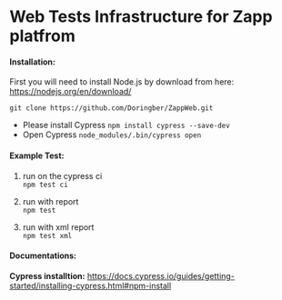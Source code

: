 # Web Tests Infrastructure for Zapp platfrom #



#### Installation: ####
First you will need to install Node.js by download from here:
https://nodejs.org/en/download/

`git clone https://github.com/Doringber/ZappWeb.git`<br>
* Please install Cypress `npm install cypress --save-dev`
* Open Cypress `node_modules/.bin/cypress open
`

#### Example Test: ####
1. run on the cypress ci<br>
`npm test ci`

2. run with report<br>
`npm test`    

3. run with xml report<br>
`npm test xml`



#### Documentations: ####
__Cypress installtion:__ https://docs.cypress.io/guides/getting-started/installing-cypress.html#npm-install<br>





